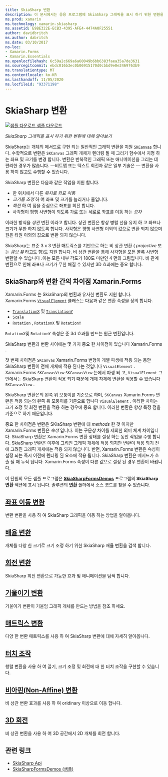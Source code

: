 ```yaml
---
title: SkiaSharp 변환
description: 이 문서에서는 응용 프로그램에 SkiaSharp 그래픽을 표시 하기 위한 변환을 알아보고 Xamarin.Forms 샘플 코드를 사용 하 여이를 보여 줍니다.
ms.prod: xamarin
ms.technology: xamarin-skiasharp
ms.assetid: E9BE322E-ECB3-4395-AFE4-4474A0F25551
author: davidbritch
ms.author: dabritch
ms.date: 03/10/2017
no-loc:
- Xamarin.Forms
- Xamarin.Essentials
ms.openlocfilehash: 6c59a2c669a6a60049b6bb6383faea35a7de3631
ms.sourcegitcommit: ebdc016b3ec0b06915170d0cbbd9e0e2469763b9
ms.translationtype: MT
ms.contentlocale: ko-KR
ms.lasthandoff: 11/05/2020
ms.locfileid: "93371198"
---
```

# <a name="skiasharp-transforms"></a>SkiaSharp 변환

[![샘플 다운로드](~/media/shared/download.png) 샘플 다운로드](/samples/xamarin/xamarin-forms-samples/skiasharpforms-demos)

_SkiaSharp 그래픽을 표시 하기 위한 변환에 대해 알아보기_

SkiaSharp는 개체의 메서드로 구현 되는 일반적인 그래픽 변환을 지원 [`SKCanvas`](xref:SkiaSharp.SKCanvas) 합니다. 수학적으로 변환은 `SKCanvas` 그래픽 개체가 렌더링 될 때 그리기 함수에서 지정 하는 좌표 및 크기를 변경 합니다. 변환은 반복적인 그래픽 또는 애니메이션을 그리는 데 편리한 경우가 많습니다. &mdash;비트맵 또는 텍스트 회전과 같은 일부 기술은 &mdash; 변환을 사용 하지 않고도 수행할 수 있습니다.

SkiaSharp 변환은 다음과 같은 작업을 지원 합니다.

- 한 위치에서 다른 *위치로 좌표 이동*
- *크기를 조정* 하 여 좌표 및 크기를 늘리거나 줄입니다.
- *회전* 하 여 점을 중심으로 좌표를 회전 합니다.
- 사각형이 평행 사변형이 되도록 가로 또는 세로로 좌표를 이동 하는 *오차*

이러한 방식을 *상관* 변환 이라고 합니다. 상관 변환은 항상 병렬 선을 유지 하 고 좌표나 크기가 무한 하지 않도록 합니다. 사각형은 평행 사변형 이외의 값으로 변환 되지 않으며 원은 타원 이외의 값으로 변환 되지 않습니다.

SkiaSharp는 표준 3 x 3 변환 매트릭스를 기반으로 하는 비 상관 변환 ( *projective* 또는 *큐브 뷰* 라고도 함)도 지원 합니다. 비 상관 변환을 통해 사각형을 모든 볼록 사변형 변환할 수 있습니다 .이는 모든 내부 각도가 180도 미만인 4 면의 그림입니다. 비 관계 변환으로 인해 좌표나 크기가 무한 해질 수 있지만 3D 효과에는 중요 합니다.

## <a name="differences-between-skiasharp-and-no-locxamarinforms-transforms"></a>SkiaSharp와 변환 간의 차이점 Xamarin.Forms

Xamarin.Forms 는 SkiaSharp의 변환과 유사한 변환도 지원 합니다. Xamarin.Forms [`VisualElement`](xref:Xamarin.Forms.VisualElement) 클래스는 다음과 같은 변환 속성을 정의 합니다.

- [`TranslationX`](xref:Xamarin.Forms.VisualElement.TranslationX) 및 [`TranslationY`](xref:Xamarin.Forms.VisualElement.TranslationY)
- [`Scale`](xref:Xamarin.Forms.VisualElement.Scale)
- [`Rotation`](xref:Xamarin.Forms.VisualElement.Rotation) , [`RotationX`](xref:Xamarin.Forms.VisualElement.RotationX) 및 [`RotationY`](xref:Xamarin.Forms.VisualElement.RotationY)

`RotationX`및 `RotationY` 속성은 준 3d 효과를 만드는 원근 변환입니다.

SkiaSharp 변환과 변환 사이에는 몇 가지 중요 한 차이점이 있습니다 Xamarin.Forms .

첫 번째 차이점은 `SKCanvas` Xamarin.Forms 변형이 개별 파생에 적용 되는 동안 SkiaSharp 변환이 전체 개체에 적용 된다는 것입니다 `VisualElement` . Xamarin.Forms `SKCanvasView` `SKCanvasView` 는에서 파생 되 고, `VisualElement` 그 안에서는 SkiaSkarp 변환이 적용 되기 때문에 개체 자체에 변환을 적용할 수 있습니다 `SKCanvasView` .

SkiaSharp 변환은의 왼쪽 위 모퉁이를 기준으로 하며, `SKCanvas` Xamarin.Forms 변환은 적용 되는의 왼쪽 위 모퉁이를 기준으로 합니다 `VisualElement` . 이러한 차이는 크기 조정 및 회전 변환을 적용 하는 경우에 중요 합니다. 이러한 변환은 항상 특정 점을 기준으로 하기 때문입니다.

중요 한 차이점은 변환은 SKiaSharp 변환에 대 *methods* 한 것 이지만 Xamarin.Forms 변환은 *속성* 입니다. 이는 구문상 차이를 제외한 의미 체계 차이입니다. SkiaSharp 변환은 Xamarin.Forms 변환 상태를 설정 하는 동안 작업을 수행 합니다. SkiaSharp 변환은 이후에 그려진 그래픽 개체에 적용 되지만 변환이 적용 되기 전에 그려진 그래픽 개체에는 적용 되지 않습니다. 반면, Xamarin.Forms 변환은 속성이 설정 되는 즉시 이전에 렌더링 된 요소에 적용 됩니다. SkiaSharp 변환은 메서드가 호출 될 때 누적 됩니다. Xamarin.Forms 속성이 다른 값으로 설정 된 경우 변환이 바뀝니다.

이 단원의 모든 샘플 프로그램은 [**SkiaSharpFormsDemos**](/samples/xamarin/xamarin-forms-samples/skiasharpforms-demos) 프로그램의 **SkiaSharp 변환** 섹션에 표시 됩니다. 솔루션의 [**변환**](https://github.com/xamarin/xamarin-forms-samples/tree/master/SkiaSharpForms/Demos/Demos/SkiaSharpFormsDemos/Transforms) 폴더에서 소스 코드를 찾을 수 있습니다.

## <a name="the-translate-transform"></a>[좌표 이동 변환](translate.md)

변환 변환을 사용 하 여 SkiaSharp 그래픽을 이동 하는 방법을 알아봅니다.

## <a name="the-scale-transform"></a>[배율 변환](scale.md)

개체를 다양 한 크기로 크기 조정 하기 위한 SkiaSharp 배율 변환을 검색 합니다.

## <a name="the-rotate-transform"></a>[회전 변환](rotate.md)

SkiaSharp 회전 변환으로 가능한 효과 및 애니메이션을 탐색 합니다.

## <a name="the-skew-transform"></a>[기울이기 변환](skew.md)

기울이기 변환이 기울임 그래픽 개체를 만드는 방법을 참조 하세요.

## <a name="matrix-transforms"></a>[매트릭스 변환](matrix.md)

다양 한 변환 매트릭스를 사용 하 여 SkiaSharp 변환에 대해 자세히 알아봅니다.

## <a name="touch-manipulations"></a>[터치 조작](touch.md)

행렬 변환을 사용 하 여 끌기, 크기 조정 및 회전에 대 한 터치 조작을 구현할 수 있습니다.

## <a name="non-affine-transforms"></a>[비아핀(Non-Affine) 변환](non-affine.md)

비 상관 변환 효과를 사용 하 여 oridinary 이상으로 이동 합니다.

## <a name="3d-rotation"></a>[3D 회전](3d-rotation.md)

비 상관 변환을 사용 하 여 3D 공간에서 2D 개체를 회전 합니다.

## <a name="related-links"></a>관련 링크

- [SkiaSharp Api](/dotnet/api/skiasharp)
- [SkiaSharpFormsDemos (샘플)](/samples/xamarin/xamarin-forms-samples/skiasharpforms-demos)